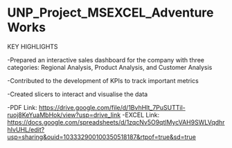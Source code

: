 # UNP_Project_MSEXCEL_AdventureWorks
KEY HIGHLIGHTS

  -Prepared an interactive sales dashboard for the company with three categories: Regional Analysis, Product Analysis, and Customer Analysis


  -Contributed to the development of KPIs to track important metrics


  -Created slicers to interact and visualise the data
  
-PDF Link: https://drive.google.com/file/d/1BvhHlt_7PuSUTTil-ruoj8KeYuaMbHok/view?usp=drive_link
-EXCEL Link: https://docs.google.com/spreadsheets/d/1zqcNv5O9qtlMycVAH9SWLVqdhrhIvUHL/edit?usp=sharing&ouid=103332900100350518187&rtpof=true&sd=true
